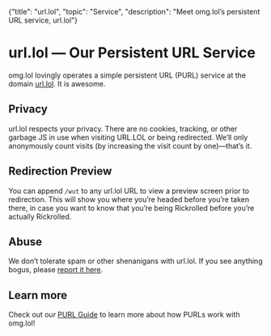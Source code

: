 {"title": "url.lol", "topic": "Service", "description": "Meet omg.lol’s persistent URL service, url.lol"}

# url.lol — Our Persistent URL Service

omg.lol lovingly operates a simple persistent URL (PURL) service at the domain [url.lol](https://url.lol). It is awesome.

## Privacy

url.lol respects your privacy. There are no cookies, tracking, or other garbage JS in use when visiting URL.LOL or being redirected. We’ll only anonymously count visits (by increasing the visit count by one)—that’s it.

## Redirection Preview

You can append `/wut` to any url.lol URL to view a preview screen prior to redirection. This will show you where you’re headed before you’re taken there, in case you want to know that you’re being Rickrolled before you’re actually Rickrolled.

## Abuse

We don’t tolerate spam or other shenanigans with url.lol. If you see anything bogus, please <a href="mailto:abuse@omg.lol">report it here</a>.

## Learn more

Check out our [PURL Guide](/info/purl-guide) to learn more about how PURLs work with omg.lol!
